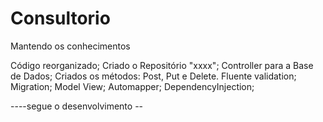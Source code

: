 # Consultorio
Mantendo os conhecimentos

Código reorganizado;
Criado o Repositório "xxxx";
Controller para a Base de Dados;
Criados os métodos:  Post, Put e Delete.
Fluente validation;
Migration;
Model View;
Automapper;
DependencyInjection;

----segue o desenvolvimento --
